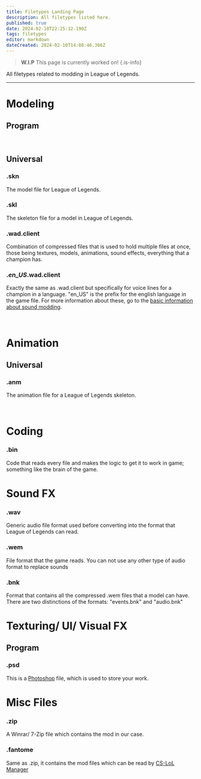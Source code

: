 ```yaml
---
title: Filetypes Landing Page
description: All filetypes listed here.
published: true
date: 2024-02-10T22:25:12.190Z
tags: filetypes
editor: markdown
dateCreated: 2024-02-10T14:08:46.366Z
---
```


> **W.I.P**
> This page is currently worked on!
{.is-info}

All filetypes related to modding in League of Legends.

---

# Modeling
## Program

<br>

## Universal
### .skn
The model file for League of Legends.
### .skl
The skeleton file for a model in League of Legends.
### .wad.client
Combination of compressed files that is used to hold multiple files at once, those being textures, models, animations, sound effects, everything that a champion has.
### .*en_US*.wad.client
Exactly the same as .wad.client but specifically for voice lines for a champion in a language. "en_US" is the prefix for the english language in the game file. For more information about these, go to the [basic information about sound modding](/specific-guide/sfx-landing/basic-information).

<br>

# Animation

## Universal
### .anm
The animation file for a League of Legends skeleton.

<br>

# Coding
### .bin
Code that reads every file and makes the logic to get it to work in game; something like the brain of the game.
<br>

# Sound FX
### .wav
Generic audio file format used before converting into the format that League of Legends can read.
### .wem
File format that the game reads. You can not use any other type of audio format to replace sounds
### .bnk
Format that contains all the compressed .wem files that a model can have. There are two distinctions of the formats: "events.bnk" and "audio.bnk"
<br>

# Texturing/ UI/ Visual FX
## Program
### .psd
This is a [Photoshop](/core-guides/tools-landing/adobe/photoshop) file, which is used to store your work.
<br>

# Misc Files
### .zip
A Winrar/ 7-Zip file which contains the mod in our case.

### .fantome
Same as .zip, it contains the mod files which can be read by [CS-LoL Manager](https://wiki.vecslab.com/en/core-guides/tools-landing/cslolmanager#install-a-mod)